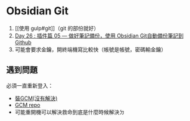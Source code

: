 # Obsidian Git
1. [[使用 gulp#git]]（git 的部份就好）
 1. [Day 26 : 插件篇 05 — 做好筆記備份，使用 Obsidian Git自動備份筆記到 Github](https://ithelp.ithome.com.tw/articles/10280373)
2. 可能會要求金鑰，開終端機寫比較快（帳號是帳號，密碼輸金鑰）

## 遇到問題
必須一直重新登入：
- [裝GCM(沒有解決)](https://docs.github.com/en/get-started/getting-started-with-git/caching-your-github-credentials-in-git)
- [GCM repo](https://github.com/GitCredentialManager/git-credential-manager)
- 可能重開機可以解決救命到底是什麼時候解決ㄉ